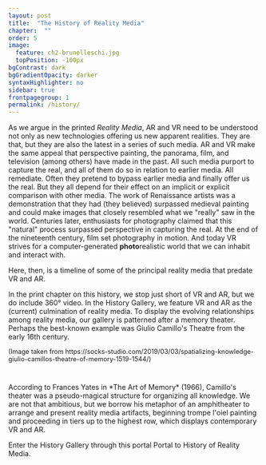 ```yaml
---
layout: post
title:  "The History of Reality Media"
chapter:  ""
order: 5
image:
  feature: ch2-brunelleschi.jpg
  topPosition: -100px
bgContrast: dark
bgGradientOpacity: darker
syntaxHighlighter: no
sidebar: true
frontpagegroup: 1
permalink: /history/
---
```



As we argue in the printed <i>Reality Media</i>, AR and VR need to be understood not only as new technologies offering us new apparent realities. They are that, but they are also the latest in a series of such media. AR and VR make the same appeal that perspective painting, the panorama, film, and television (among others) have made in the past. All such media purport to capture the real, and all of them do so in relation to earlier media. All remediate. Often they pretend to bypass earlier media and finally offer us the real. But they all depend for their effect on an implicit or explicit comparison with other media. The work of Renaissance artists was a demonstration that they had (they believed) surpassed medieval painting and could make images that closely resembled what we "really" saw in the world. Centuries later, enthusiasts for photography claimed that this "natural" process surpassed perspective in capturing the real. At the end of the nineteenth century, film set photography in motion. And today VR strives for a computer-generated **photo**realistic world that we can inhabit and interact with. 

Here, then, is a timeline of some of the principal reality media that predate VR and AR. 
<div class="img img--fullContainer img--6xLeading" style="background-image: url({{ site.baseurl_book_img }}timeline.jpg);"></div>

In the print chapter on this history, we stop just short of VR and AR, but we do include 360° video. In the History Gallery, we feature VR and AR as the (current) culmination of reality media. To display the evolving relationships among reality media, our gallery is patterned after a memory theater. Perhaps the best-known example was Giulio Camillo's Theatre from the early 16th century.

<div class="img img--fullContainer img--10xLeading" style="background-image: url({{ site.baseurl_book_img }}memory-theater-02.jpg);"></div>

<div style="font-size:.8rem";>(Image taken from https://socks-studio.com/2019/03/03/spatializing-knowledge-giulio-camillos-theatre-of-memory-1519-1544/) </div>

<div style="margin-top:40px"> </div>
According to Frances Yates in *The Art of Memory* (1966), Camillo's theater was a pseudo-magical structure for organizing all knowledge. We are not that ambitious, but we borrow his metaphor of an amphitheater to arrange and present reality media artifacts, beginning trompe l'oiel painting and proceeding in tiers up to the highest row, which displays contemporary VR and AR.

Enter the History Gallery through this portal <a class="xrlink" room="1" waypoint="start">Portal to History of Reality Media</a>.
